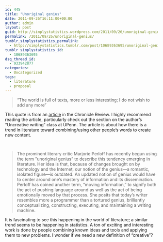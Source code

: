 ```yaml
---
id: 445
title: "Unoriginal genius"
date: 2011-09-26T16:11:00+00:00
author: admin
layout: post
guid: http://simplystatistics.wordpress.com/2011/09/26/unoriginal-genius
permalink: /2011/09/26/unoriginal-genius/
tumblr_simplystatistics_permalink:
  - http://simplystatistics.tumblr.com/post/10689363695/unoriginal-genius
tumblr_simplystatistics_id:
  - 10689363695
dsq_thread_id:
  - 933942877
categories:
  - Uncategorized
tags:
  - literature
  - proposal
---
```

> <span>&#8220;The world is full of texts, more or less interesting; I do not wish to add any more&#8221;</span>

<span>This quote is from an <a href="http://chronicle.com/article/Uncreative-Writing/128908/" target="_blank">article</a> in the Chronicle Review. </span><span>I highly recommend reading the article, particularly check out the section on the author&#8217;s &#8220;Uncreative writing&#8221; class at UPenn. </span><span>The article is about how there is a trend in literature toward combining/using other people&#8217;s words to create new content. </span>

<span><!-- more -->

<br /></span>

> <span>The prominent literary critic Marjorie Perloff has recently begun using the term &#8220;unoriginal genius&#8221; to describe this tendency emerging in literature. Her idea is that, because of changes brought on by technology and the Internet, our notion of the genius—a romantic, isolated figure—is outdated. An updated notion of genius would have to center around one&#8217;s mastery of information and its dissemination. Perloff has coined another term, &#8220;moving information,&#8221; to signify both the act of pushing language around as well as the act of being emotionally moved by that process. She posits that today&#8217;s writer resembles more a programmer than a tortured genius, brilliantly conceptualizing, constructing, executing, and maintaining a writing machine.</span>

<span>It is fascinating to see this happening in the world of literature; a similar trend seems to be happening in statistics. A ton of exciting and interesting work is done by people combining known ideas and tools and applying them to new problems. I wonder if we need a new definition of &#8220;creative&#8221;? </span>